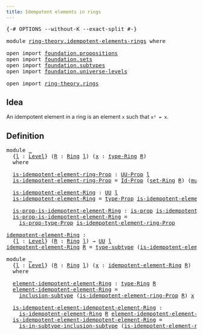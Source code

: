```yaml
---
title: Idempotent elements in rings
---
```


<pre class="Agda"><a id="54" class="Symbol">{-#</a> <a id="58" class="Keyword">OPTIONS</a> <a id="66" class="Pragma">--without-K</a> <a id="78" class="Pragma">--exact-split</a> <a id="92" class="Symbol">#-}</a>

<a id="97" class="Keyword">module</a> <a id="104" href="ring-theory.idempotent-elements-rings.html" class="Module">ring-theory.idempotent-elements-rings</a> <a id="142" class="Keyword">where</a>

<a id="149" class="Keyword">open</a> <a id="154" class="Keyword">import</a> <a id="161" href="foundation.propositions.html" class="Module">foundation.propositions</a>
<a id="185" class="Keyword">open</a> <a id="190" class="Keyword">import</a> <a id="197" href="foundation.sets.html" class="Module">foundation.sets</a>
<a id="213" class="Keyword">open</a> <a id="218" class="Keyword">import</a> <a id="225" href="foundation.subtypes.html" class="Module">foundation.subtypes</a>
<a id="245" class="Keyword">open</a> <a id="250" class="Keyword">import</a> <a id="257" href="foundation.universe-levels.html" class="Module">foundation.universe-levels</a>

<a id="285" class="Keyword">open</a> <a id="290" class="Keyword">import</a> <a id="297" href="ring-theory.rings.html" class="Module">ring-theory.rings</a>
</pre>
## Idea

An idempotent element in a ring is an element `x` such that `x² = x`.

## Definition

<pre class="Agda"><a id="423" class="Keyword">module</a> <a id="430" href="ring-theory.idempotent-elements-rings.html#430" class="Module">_</a>
  <a id="434" class="Symbol">{</a><a id="435" href="ring-theory.idempotent-elements-rings.html#435" class="Bound">l</a> <a id="437" class="Symbol">:</a> <a id="439" href="Agda.Primitive.html#597" class="Postulate">Level</a><a id="444" class="Symbol">}</a> <a id="446" class="Symbol">(</a><a id="447" href="ring-theory.idempotent-elements-rings.html#447" class="Bound">R</a> <a id="449" class="Symbol">:</a> <a id="451" href="ring-theory.rings.html#2551" class="Function">Ring</a> <a id="456" href="ring-theory.idempotent-elements-rings.html#435" class="Bound">l</a><a id="457" class="Symbol">)</a> <a id="459" class="Symbol">(</a><a id="460" href="ring-theory.idempotent-elements-rings.html#460" class="Bound">x</a> <a id="462" class="Symbol">:</a> <a id="464" href="ring-theory.rings.html#2808" class="Function">type-Ring</a> <a id="474" href="ring-theory.idempotent-elements-rings.html#447" class="Bound">R</a><a id="475" class="Symbol">)</a>
  <a id="479" class="Keyword">where</a>
  
  <a id="490" href="ring-theory.idempotent-elements-rings.html#490" class="Function">is-idempotent-element-ring-Prop</a> <a id="522" class="Symbol">:</a> <a id="524" href="foundation-core.propositions.html#1380" class="Function">UU-Prop</a> <a id="532" href="ring-theory.idempotent-elements-rings.html#435" class="Bound">l</a>
  <a id="536" href="ring-theory.idempotent-elements-rings.html#490" class="Function">is-idempotent-element-ring-Prop</a> <a id="568" class="Symbol">=</a> <a id="570" href="foundation-core.sets.html#1407" class="Function">Id-Prop</a> <a id="578" class="Symbol">(</a><a id="579" href="ring-theory.rings.html#2757" class="Function">set-Ring</a> <a id="588" href="ring-theory.idempotent-elements-rings.html#447" class="Bound">R</a><a id="589" class="Symbol">)</a> <a id="591" class="Symbol">(</a><a id="592" href="ring-theory.rings.html#6590" class="Function">mul-Ring</a> <a id="601" href="ring-theory.idempotent-elements-rings.html#447" class="Bound">R</a> <a id="603" href="ring-theory.idempotent-elements-rings.html#460" class="Bound">x</a> <a id="605" href="ring-theory.idempotent-elements-rings.html#460" class="Bound">x</a><a id="606" class="Symbol">)</a> <a id="608" href="ring-theory.idempotent-elements-rings.html#460" class="Bound">x</a>

  <a id="613" href="ring-theory.idempotent-elements-rings.html#613" class="Function">is-idempotent-element-Ring</a> <a id="640" class="Symbol">:</a> <a id="642" href="foundation-core.universe-levels.html#222" class="Primitive">UU</a> <a id="645" href="ring-theory.idempotent-elements-rings.html#435" class="Bound">l</a>
  <a id="649" href="ring-theory.idempotent-elements-rings.html#613" class="Function">is-idempotent-element-Ring</a> <a id="676" class="Symbol">=</a> <a id="678" href="foundation-core.propositions.html#1482" class="Function">type-Prop</a> <a id="688" href="ring-theory.idempotent-elements-rings.html#490" class="Function">is-idempotent-element-ring-Prop</a>

  <a id="723" href="ring-theory.idempotent-elements-rings.html#723" class="Function">is-prop-is-idempotent-element-Ring</a> <a id="758" class="Symbol">:</a> <a id="760" href="foundation-core.propositions.html#1295" class="Function">is-prop</a> <a id="768" href="ring-theory.idempotent-elements-rings.html#613" class="Function">is-idempotent-element-Ring</a>
  <a id="797" href="ring-theory.idempotent-elements-rings.html#723" class="Function">is-prop-is-idempotent-element-Ring</a> <a id="832" class="Symbol">=</a>
    <a id="838" href="foundation-core.propositions.html#1549" class="Function">is-prop-type-Prop</a> <a id="856" href="ring-theory.idempotent-elements-rings.html#490" class="Function">is-idempotent-element-ring-Prop</a>

<a id="idempotent-element-Ring"></a><a id="889" href="ring-theory.idempotent-elements-rings.html#889" class="Function">idempotent-element-Ring</a> <a id="913" class="Symbol">:</a>
  <a id="917" class="Symbol">{</a><a id="918" href="ring-theory.idempotent-elements-rings.html#918" class="Bound">l</a> <a id="920" class="Symbol">:</a> <a id="922" href="Agda.Primitive.html#597" class="Postulate">Level</a><a id="927" class="Symbol">}</a> <a id="929" class="Symbol">(</a><a id="930" href="ring-theory.idempotent-elements-rings.html#930" class="Bound">R</a> <a id="932" class="Symbol">:</a> <a id="934" href="ring-theory.rings.html#2551" class="Function">Ring</a> <a id="939" href="ring-theory.idempotent-elements-rings.html#918" class="Bound">l</a><a id="940" class="Symbol">)</a> <a id="942" class="Symbol">→</a> <a id="944" href="foundation-core.universe-levels.html#222" class="Primitive">UU</a> <a id="947" href="ring-theory.idempotent-elements-rings.html#918" class="Bound">l</a>
<a id="949" href="ring-theory.idempotent-elements-rings.html#889" class="Function">idempotent-element-Ring</a> <a id="973" href="ring-theory.idempotent-elements-rings.html#973" class="Bound">R</a> <a id="975" class="Symbol">=</a> <a id="977" href="foundation-core.subtypes.html#2541" class="Function">type-subtype</a> <a id="990" class="Symbol">(</a><a id="991" href="ring-theory.idempotent-elements-rings.html#490" class="Function">is-idempotent-element-ring-Prop</a> <a id="1023" href="ring-theory.idempotent-elements-rings.html#973" class="Bound">R</a><a id="1024" class="Symbol">)</a>

<a id="1027" class="Keyword">module</a> <a id="1034" href="ring-theory.idempotent-elements-rings.html#1034" class="Module">_</a>
  <a id="1038" class="Symbol">{</a><a id="1039" href="ring-theory.idempotent-elements-rings.html#1039" class="Bound">l</a> <a id="1041" class="Symbol">:</a> <a id="1043" href="Agda.Primitive.html#597" class="Postulate">Level</a><a id="1048" class="Symbol">}</a> <a id="1050" class="Symbol">(</a><a id="1051" href="ring-theory.idempotent-elements-rings.html#1051" class="Bound">R</a> <a id="1053" class="Symbol">:</a> <a id="1055" href="ring-theory.rings.html#2551" class="Function">Ring</a> <a id="1060" href="ring-theory.idempotent-elements-rings.html#1039" class="Bound">l</a><a id="1061" class="Symbol">)</a> <a id="1063" class="Symbol">(</a><a id="1064" href="ring-theory.idempotent-elements-rings.html#1064" class="Bound">x</a> <a id="1066" class="Symbol">:</a> <a id="1068" href="ring-theory.idempotent-elements-rings.html#889" class="Function">idempotent-element-Ring</a> <a id="1092" href="ring-theory.idempotent-elements-rings.html#1051" class="Bound">R</a><a id="1093" class="Symbol">)</a>
  <a id="1097" class="Keyword">where</a>

  <a id="1106" href="ring-theory.idempotent-elements-rings.html#1106" class="Function">element-idempotent-element-Ring</a> <a id="1138" class="Symbol">:</a> <a id="1140" href="ring-theory.rings.html#2808" class="Function">type-Ring</a> <a id="1150" href="ring-theory.idempotent-elements-rings.html#1051" class="Bound">R</a>
  <a id="1154" href="ring-theory.idempotent-elements-rings.html#1106" class="Function">element-idempotent-element-Ring</a> <a id="1186" class="Symbol">=</a>
    <a id="1192" href="foundation-core.subtypes.html#2607" class="Function">inclusion-subtype</a> <a id="1210" class="Symbol">(</a><a id="1211" href="ring-theory.idempotent-elements-rings.html#490" class="Function">is-idempotent-element-ring-Prop</a> <a id="1243" href="ring-theory.idempotent-elements-rings.html#1051" class="Bound">R</a><a id="1244" class="Symbol">)</a> <a id="1246" href="ring-theory.idempotent-elements-rings.html#1064" class="Bound">x</a>

  <a id="1251" href="ring-theory.idempotent-elements-rings.html#1251" class="Function">is-idempotent-element-idempotent-element-Ring</a> <a id="1297" class="Symbol">:</a>
    <a id="1303" href="ring-theory.idempotent-elements-rings.html#613" class="Function">is-idempotent-element-Ring</a> <a id="1330" href="ring-theory.idempotent-elements-rings.html#1051" class="Bound">R</a> <a id="1332" href="ring-theory.idempotent-elements-rings.html#1106" class="Function">element-idempotent-element-Ring</a>
  <a id="1366" href="ring-theory.idempotent-elements-rings.html#1251" class="Function">is-idempotent-element-idempotent-element-Ring</a> <a id="1412" class="Symbol">=</a>
    <a id="1418" href="foundation-core.subtypes.html#2840" class="Function">is-in-subtype-inclusion-subtype</a> <a id="1450" class="Symbol">(</a><a id="1451" href="ring-theory.idempotent-elements-rings.html#490" class="Function">is-idempotent-element-ring-Prop</a> <a id="1483" href="ring-theory.idempotent-elements-rings.html#1051" class="Bound">R</a><a id="1484" class="Symbol">)</a> <a id="1486" href="ring-theory.idempotent-elements-rings.html#1064" class="Bound">x</a>
</pre>